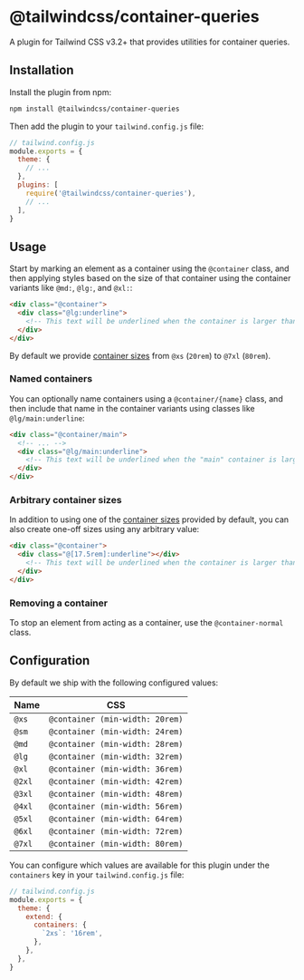 # @tailwindcss/container-queries

A plugin for Tailwind CSS v3.2+ that provides utilities for container queries.

## Installation

Install the plugin from npm:

```sh
npm install @tailwindcss/container-queries
```

Then add the plugin to your `tailwind.config.js` file:

```js
// tailwind.config.js
module.exports = {
  theme: {
    // ...
  },
  plugins: [
    require('@tailwindcss/container-queries'),
    // ...
  ],
}
```

## Usage

Start by marking an element as a container using the `@container` class, and then applying styles based on the size of that container using the container variants like `@md:`, `@lg:`, and `@xl:`:

```html
<div class="@container">
  <div class="@lg:underline">
    <!-- This text will be underlined when the container is larger than `32rem` -->
  </div>
</div>
```

By default we provide [container sizes](#configuration) from `@xs` (`20rem`) to `@7xl` (`80rem`).

### Named containers

You can optionally name containers using a `@container/{name}` class, and then include that name in the container variants using classes like `@lg/main:underline`:

```html
<div class="@container/main">
  <!-- ... -->
  <div class="@lg/main:underline">
    <!-- This text will be underlined when the "main" container is larger than `32rem` -->
  </div>
</div>
```

### Arbitrary container sizes

In addition to using one of the [container sizes](#configuration) provided by default, you can also create one-off sizes using any arbitrary value:

```html
<div class="@container">
  <div class="@[17.5rem]:underline"></div>
    <!-- This text will be underlined when the container is larger than `17.5rem` -->
  </div>
</div>
```

### Removing a container

To stop an element from acting as a container, use the `@container-normal` class.

<div class="@container xl:@container-normal">
  <!-- ... -->
</div>

## Configuration

By default we ship with the following configured values:

| Name   | CSS                             |
| ------ | ------------------------------- |
| `@xs`  | `@container (min-width: 20rem)` |
| `@sm`  | `@container (min-width: 24rem)` |
| `@md`  | `@container (min-width: 28rem)` |
| `@lg`  | `@container (min-width: 32rem)` |
| `@xl`  | `@container (min-width: 36rem)` |
| `@2xl` | `@container (min-width: 42rem)` |
| `@3xl` | `@container (min-width: 48rem)` |
| `@4xl` | `@container (min-width: 56rem)` |
| `@5xl` | `@container (min-width: 64rem)` |
| `@6xl` | `@container (min-width: 72rem)` |
| `@7xl` | `@container (min-width: 80rem)` |

You can configure which values are available for this plugin under the `containers` key in your `tailwind.config.js` file:

```js
// tailwind.config.js
module.exports = {
  theme: {
    extend: {
      containers: {
        `2xs`: '16rem',
      },
    },
  },
}
```
